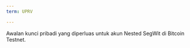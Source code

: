 ```yaml
---
term: UPRV

---
```

Awalan kunci pribadi yang diperluas untuk akun Nested SegWit di Bitcoin Testnet.
